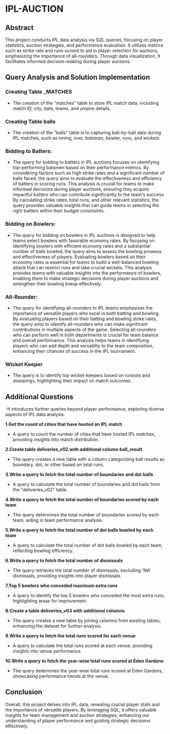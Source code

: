 # IPL-AUCTION

## Abstract

This project conducts IPL data analysis via SQL queries, focusing on player statistics, auction strategies, and performance evaluation. It utilizes metrics such as strike rate and runs scored to aid in player selection for auctions, emphasizing the importance of all-rounders. Through data visualization, it facilitates informed decision-making during player auctions.


## Query Analysis and Solution Implementation

### Creating Table _MATCHES

- The creation of the "matches" table to store IPL match data, including match ID, city, date, teams, and umpire details.

### Creating Table balls
- The creation of the "balls" table is to capturing ball-by-ball data during IPL matches, such as inning, over, batsman, bowler, runs, and wickets.

### Bidding to Batters:
- The query for bidding to batters in IPL auctions focuses on identifying top-performing batsmen based on their performance metrics. By considering factors such as high strike rates and a significant number of balls faced, the query aims to evaluate the effectiveness and efficiency of batters in scoring runs. This analysis is crucial for teams to make informed decisions during player auctions, ensuring they acquire impactful batters who can contribute significantly to the team's success. By calculating strike rates, total runs, and other relevant statistics, the query provides valuable insights that can guide teams in selecting the right batters within their budget constraints.

### Bidding on Bowlers:
- The query for bidding on bowlers in IPL auctions is designed to help teams select bowlers with favorable economy rates. By focusing on identifying bowlers with efficient economy rates and a substantial number of balls bowled, the query aims to assess the bowling prowess and effectiveness of players. Evaluating bowlers based on their economy rates is essential for teams to build a well-balanced bowling attack that can restrict runs and take crucial wickets. This analysis provides teams with valuable insights into the performance of bowlers, enabling them to make strategic decisions during player auctions and strengthen their bowling lineup effectively.

### All-Rounder:
- The query for identifying all-rounders in IPL teams emphasizes the importance of versatile players who excel in both batting and bowling. By evaluating players based on their batting and bowling strike rates, the query aims to identify all-rounders who can make significant contributions in multiple aspects of the game. Selecting all-rounders who can perform well in both departments is crucial for team balance and overall performance. This analysis helps teams in identifying players who can add depth and versatility to the team composition, enhancing their chances of success in the IPL tournament.

### Wicket Keeper
- The query is to identify top wicket-keepers based on runouts and stumpings, highlighting their impact on match outcomes.

## Additional Questions

-It introduces further queries beyond player performance, exploring diverse aspects of IPL data analysis.

**1.Get the count of cities that have hosted an IPL match**

- A query to count the number of cities that have hosted IPL matches, providing insights into match distribution.

**2.Create table deliveries_v02 with additional column ball_result**

- The query creates a new table with a column categorizing ball results as boundary, dot, or other based on total runs.

**3.Write a query to fetch the total number of boundaries and dot balls**

- A query to calculate the total number of boundaries and dot balls from the "deliveries_v02" table.

**4.Write a query to fetch the total number of boundaries scored by each team**

- The query determines the total number of boundaries scored by each team, aiding in team performance analysis.

**5.Write a query to fetch the total number of dot balls bowled by each team**

- A query to calculate the total number of dot balls bowled by each team, reflecting bowling efficiency.

**6.Write a query to fetch the total number of dismissals**
- The query retrieves the total number of dismissals, excluding 'NA' dismissals, providing insights into player dismissals.

**7.Top 5 bowlers who conceded maximum extra runs**
- A query to identify the top 5 bowlers who conceded the most extra runs, highlighting areas for improvement.

**8.Create a table deliveries_v03 with additional columns**
- The query creates a new table by joining columns from existing tables, enhancing the dataset for further analysis.

**9.Write a query to fetch the total runs scored for each venue**
- A query to calculate the total runs scored at each venue, providing insights into venue performance.

**10.Write a query to fetch the year-wise total runs scored at Eden Gardens**
- The query determines the year-wise total runs scored at Eden Gardens, showcasing performance trends at the venue.


## Conclusion

Overall, this project delves into IPL data, revealing crucial player stats and the importance of versatile players. By leveraging SQL, it offers valuable insights for team management and auction strategies, enhancing our understanding of player performance and guiding strategic decisions effectively.
